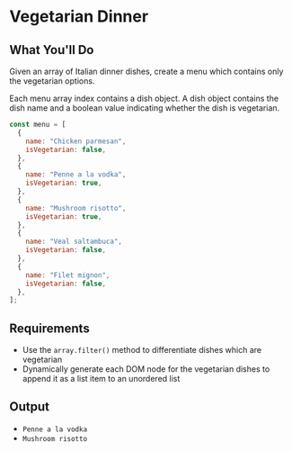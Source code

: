 # Vegetarian Dinner

## What You'll Do

Given an array of Italian dinner dishes, create a menu which contains only the vegetarian options.

Each menu array index contains a dish object. A dish object contains the dish name and a boolean value indicating whether the dish is vegetarian.

```js
const menu = [
  {
    name: "Chicken parmesan",
    isVegetarian: false,
  },
  {
    name: "Penne a la vodka",
    isVegetarian: true,
  },
  {
    name: "Mushroom risotto",
    isVegetarian: true,
  },
  {
    name: "Veal saltambuca",
    isVegetarian: false,
  },
  {
    name: "Filet mignon",
    isVegetarian: false,
  },
];
```

## Requirements

- Use the `array.filter()` method to differentiate dishes which are vegetarian
- Dynamically generate each DOM node for the vegetarian dishes to append it as a list item to an unordered list

## Output

- `Penne a la vodka`
- `Mushroom risotto`
